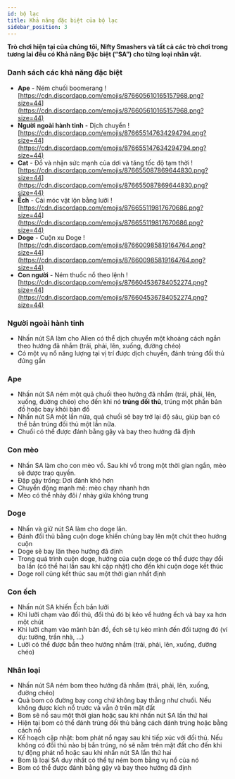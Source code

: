 ```yaml
---
id: bộ lạc
title: Khả năng đặc biệt của bộ lạc
sidebar_position: 3
---
```


**Trò chơi hiện tại của chúng tôi, Nifty Smashers và tất cả các trò chơi trong tương lai đều có Khả năng Đặc biệt (“SA”) cho từng loại nhân vật.**

### Danh sách các khả năng đặc biệt

- **Ape** - Ném chuối boomerang ![https://cdn.discordapp.com/emojis/876605610165157968.png?size=44](https://cdn.discordapp.com/emojis/876605610165157968.png?size=44)
- **Người ngoài hành tinh** - Dịch chuyển ![https://cdn.discordapp.com/emojis/876655147634294794.png?size=44](https://cdn.discordapp.com/emojis/876655147634294794.png?size=44)
- **Cat** - Đổ và nhận sức mạnh của dơi và tăng tốc độ tạm thời ![https://cdn.discordapp.com/emojis/876655087869644830.png?size=44](https://cdn.discordapp.com/emojis/876655087869644830.png?size=44)
- **Ếch** - Cái móc vật lộn bằng lưỡi ![https://cdn.discordapp.com/emojis/876655119817670686.png?size=44](https://cdn.discordapp.com/emojis/876655119817670686.png?size=44)
- **Doge** - Cuộn xu Doge ![https://cdn.discordapp.com/emojis/876600985819164764.png?size=44](https://cdn.discordapp.com/emojis/876600985819164764.png?size=44)
- **Con người** - Ném thuốc nổ theo lệnh ![https://cdn.discordapp.com/emojis/876604536784052274.png?size=44](https://cdn.discordapp.com/emojis/876604536784052274.png?size=44)

### Người ngoài hành tinh

- Nhấn nút SA làm cho Alien có thể dịch chuyển một khoảng cách ngắn theo hướng đã nhắm (trái, phải, lên, xuống, đường chéo)
- Có một vụ nổ năng lượng tại vị trí được dịch chuyển, đánh trúng đối thủ đứng gần

### Ape

- Nhấn nút SA ném một quả chuối theo hướng đã nhắm (trái, phải, lên, xuống, đường chéo) cho đến khi nó **trúng đối thủ**, trúng một phần bản đồ hoặc bay khỏi bản đồ
- Nhấn nút SA một lần nữa, quả chuối sẽ bay trở lại độ sâu, giúp bạn có thể bắn trúng đối thủ một lần nữa.
- Chuối có thể được đánh bằng gậy và bay theo hướng đã định

### Con mèo

- Nhấn SA làm cho con mèo vồ. Sau khi vồ trong một thời gian ngắn, mèo sẽ được trao quyền.
- Đập gậy trống: Dơi đánh khó hơn
- Chuyển động mạnh mẽ: mèo chạy nhanh hơn
- Mèo có thể nhảy đôi / nhảy giữa không trung

### Doge

- Nhấn và giữ nút SA làm cho doge lăn.
- Đánh đối thủ bằng cuộn doge khiến chúng bay lên một chút theo hướng cuộn
- Doge sẽ bay lăn theo hướng đã định
- Trong quá trình cuộn doge, hướng của cuộn doge có thể được thay đổi ba lần (có thể hai lần sau khi cập nhật) cho đến khi cuộn doge kết thúc
- Doge roll cũng kết thúc sau một thời gian nhất định

### Con ếch

- Nhấn nút SA khiến Ếch bắn lưỡi
- Khi lưỡi chạm vào đối thủ, đối thủ đó bị kéo về hướng ếch và bay xa hơn một chút
- Khi lưỡi chạm vào mảnh bản đồ, ếch sẽ tự kéo mình đến đối tượng đó (ví dụ: tường, trần nhà, ...)
- Lưỡi có thể được bắn theo hướng nhắm (trái, phải, lên, xuống, đường chéo)

### Nhân loại

- Nhấn nút SA ném bom theo hướng đã nhắm (trái, phải, lên, xuống, đường chéo)
- Quả bom có đường bay cong chứ không bay thẳng như chuối. Nếu không được kích nổ trước và vẫn ở trên mặt đất
- Bom sẽ nổ sau một thời gian hoặc sau khi nhấn nút SA lần thứ hai
- Hiện tại bom có thể đánh trúng đối thủ bằng cách đánh trúng hoặc bằng cách nổ
- Kế hoạch cập nhật: bom phát nổ ngay sau khi tiếp xúc với đối thủ. Nếu không có đối thủ nào bị bắn trúng, nó sẽ nằm trên mặt đất cho đến khi tự động phát nổ hoặc sau khi nhấn nút SA lần thứ hai
- Bom là loại SA duy nhất có thể tự ném bom bằng vụ nổ của nó
- Bom có thể được đánh bằng gậy và bay theo hướng đã định
